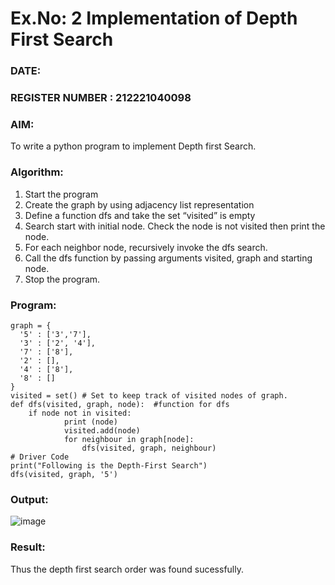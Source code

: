 # Ex.No: 2  Implementation of Depth First Search
### DATE:                                                                         
### REGISTER NUMBER : 212221040098
### AIM: 
To write a python program to implement Depth first Search. 
### Algorithm:
1. Start the program
2. Create the graph by using adjacency list representation
3. Define a function dfs and take the set “visited” is empty 
4. Search start with initial node. Check the node is not visited then print the node.
5. For each neighbor node, recursively invoke the dfs search.
6. Call the dfs function by passing arguments visited, graph and starting node.
7. Stop the program.
### Program:
```
graph = {
  '5' : ['3','7'],
  '3' : ['2', '4'],
  '7' : ['8'],
  '2' : [],
  '4' : ['8'],
  '8' : []
}
visited = set() # Set to keep track of visited nodes of graph.
def dfs(visited, graph, node):  #function for dfs 
    if node not in visited:
        	print (node)
        	visited.add(node)
        	for neighbour in graph[node]:
            	dfs(visited, graph, neighbour)
# Driver Code
print("Following is the Depth-First Search")
dfs(visited, graph, '5')
```










### Output:

![image](https://github.com/Rajithxx/AI_Lab_2023-24/assets/148357145/f29bcbcb-f894-47f0-8368-faaa6cbe9272)


### Result:
Thus the depth first search order was found sucessfully.
